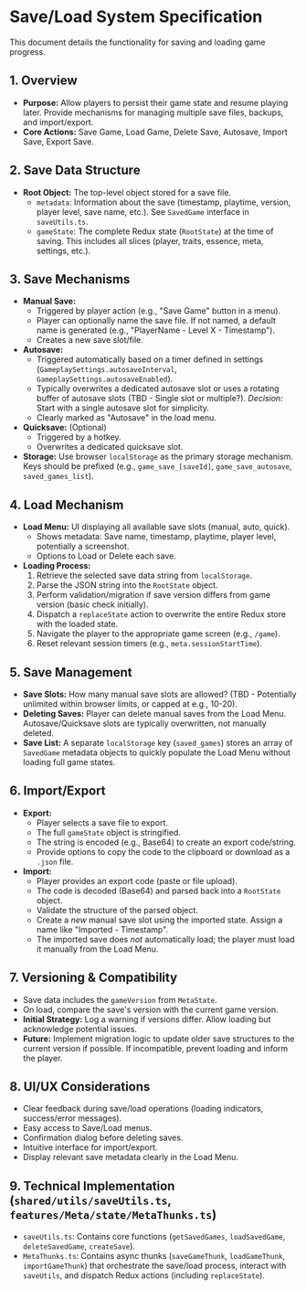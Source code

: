 # Save/Load System Specification

This document details the functionality for saving and loading game progress.

## 1. Overview

*   **Purpose:** Allow players to persist their game state and resume playing later. Provide mechanisms for managing multiple save files, backups, and import/export.
*   **Core Actions:** Save Game, Load Game, Delete Save, Autosave, Import Save, Export Save.

## 2. Save Data Structure

*   **Root Object:** The top-level object stored for a save file.
    *   `metadata`: Information about the save (timestamp, playtime, version, player level, save name, etc.). See `SavedGame` interface in `saveUtils.ts`.
    *   `gameState`: The complete Redux state (`RootState`) at the time of saving. This includes all slices (player, traits, essence, meta, settings, etc.).

## 3. Save Mechanisms

*   **Manual Save:**
    *   Triggered by player action (e.g., "Save Game" button in a menu).
    *   Player can optionally name the save file. If not named, a default name is generated (e.g., "PlayerName - Level X - Timestamp").
    *   Creates a new save slot/file.
*   **Autosave:**
    *   Triggered automatically based on a timer defined in settings (`GameplaySettings.autosaveInterval`, `GameplaySettings.autosaveEnabled`).
    *   Typically overwrites a dedicated autosave slot or uses a rotating buffer of autosave slots (TBD - Single slot or multiple?). *Decision:* Start with a single autosave slot for simplicity.
    *   Clearly marked as "Autosave" in the load menu.
*   **Quicksave:** (Optional)
    *   Triggered by a hotkey.
    *   Overwrites a dedicated quicksave slot.
*   **Storage:** Use browser `localStorage` as the primary storage mechanism. Keys should be prefixed (e.g., `game_save_[saveId]`, `game_save_autosave`, `saved_games_list`).

## 4. Load Mechanism

*   **Load Menu:** UI displaying all available save slots (manual, auto, quick).
    *   Shows metadata: Save name, timestamp, playtime, player level, potentially a screenshot.
    *   Options to Load or Delete each save.
*   **Loading Process:**
    1.  Retrieve the selected save data string from `localStorage`.
    2.  Parse the JSON string into the `RootState` object.
    3.  Perform validation/migration if save version differs from game version (basic check initially).
    4.  Dispatch a `replaceState` action to overwrite the entire Redux store with the loaded state.
    5.  Navigate the player to the appropriate game screen (e.g., `/game`).
    6.  Reset relevant session timers (e.g., `meta.sessionStartTime`).

## 5. Save Management

*   **Save Slots:** How many manual save slots are allowed? (TBD - Potentially unlimited within browser limits, or capped at e.g., 10-20).
*   **Deleting Saves:** Player can delete manual saves from the Load Menu. Autosave/Quicksave slots are typically overwritten, not manually deleted.
*   **Save List:** A separate `localStorage` key (`saved_games`) stores an array of `SavedGame` metadata objects to quickly populate the Load Menu without loading full game states.

## 6. Import/Export

*   **Export:**
    *   Player selects a save file to export.
    *   The full `gameState` object is stringified.
    *   The string is encoded (e.g., Base64) to create an export code/string.
    *   Provide options to copy the code to the clipboard or download as a `.json` file.
*   **Import:**
    *   Player provides an export code (paste or file upload).
    *   The code is decoded (Base64) and parsed back into a `RootState` object.
    *   Validate the structure of the parsed object.
    *   Create a *new* manual save slot using the imported state. Assign a name like "Imported - Timestamp".
    *   The imported save does *not* automatically load; the player must load it manually from the Load Menu.

## 7. Versioning & Compatibility

*   Save data includes the `gameVersion` from `MetaState`.
*   On load, compare the save's version with the current game version.
*   **Initial Strategy:** Log a warning if versions differ. Allow loading but acknowledge potential issues.
*   **Future:** Implement migration logic to update older save structures to the current version if possible. If incompatible, prevent loading and inform the player.

## 8. UI/UX Considerations

*   Clear feedback during save/load operations (loading indicators, success/error messages).
*   Easy access to Save/Load menus.
*   Confirmation dialog before deleting saves.
*   Intuitive interface for import/export.
*   Display relevant save metadata clearly in the Load Menu.

## 9. Technical Implementation (`shared/utils/saveUtils.ts`, `features/Meta/state/MetaThunks.ts`)

*   `saveUtils.ts`: Contains core functions (`getSavedGames`, `loadSavedGame`, `deleteSavedGame`, `createSave`).
*   `MetaThunks.ts`: Contains async thunks (`saveGameThunk`, `loadGameThunk`, `importGameThunk`) that orchestrate the save/load process, interact with `saveUtils`, and dispatch Redux actions (including `replaceState`).
